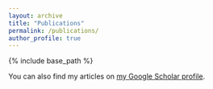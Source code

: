 ```yaml
---
layout: archive
title: "Publications"
permalink: /publications/
author_profile: true
---
```


<!-- {% if author.googlescholar %}
  You can also find my articles on <u><a href="{{author.googlescholar}}">my Google Scholar profile</a>.</u>
{% endif %} -->

{% include base_path %}

You can also find my articles on [my Google Scholar profile](https://scholar.google.com/citations?user=l2GmQnQAAAAJ&hl=en).

<!-- 
{% for post in site.publications reversed %}
  {% include archive-single.html %}
{% endfor %} -->
